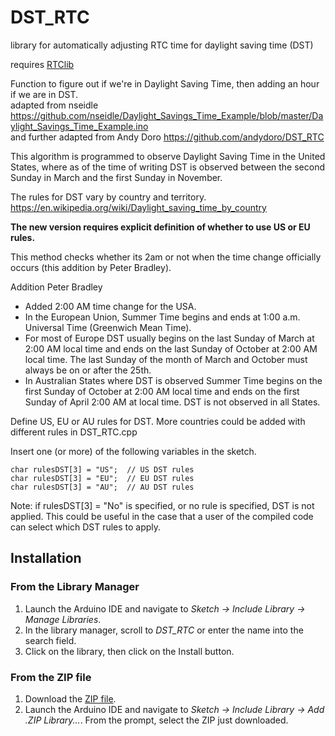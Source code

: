 # DST_RTC
library for automatically adjusting RTC time for daylight saving time (DST)

requires [RTClib](https://github.com/adafruit/RTClib/)

Function to figure out if we're in Daylight Saving Time, then adding an hour if we are in DST.  
adapted from nseidle    https://github.com/nseidle/Daylight_Savings_Time_Example/blob/master/Daylight_Savings_Time_Example.ino  
and further adapted from Andy Doro    https://github.com/andydoro/DST_RTC  

This algorithm is programmed to observe Daylight Saving Time in the United States, where as of the time 
of writing DST is observed between the second Sunday in March and the first Sunday in November. 

The rules for DST vary by country and territory.  
https://en.wikipedia.org/wiki/Daylight_saving_time_by_country

**The new version requires explicit definition of whether to use US or EU rules.**

This method checks whether its 2am or not when the time change officially occurs (this addition by Peter Bradley). 

Addition Peter Bradley
- Added 2:00 AM time change for the USA.
- In the European Union, Summer Time begins and ends at 1:00 a.m. Universal Time (Greenwich Mean Time). 
- For most of Europe DST usually begins on the last Sunday of March at 2:00 AM local time and ends on the last Sunday of October at 2:00 AM local time. The last Sunday of the month of March and October must always be on or after the 25th.
- In Australian States where DST is observed Summer Time begins on the first Sunday of October at 2:00 AM local time and ends on the first Sunday of April 2:00 AM at local time. DST is not observed in all States.

Define US, EU or AU rules for DST. More countries could be added with different rules in DST_RTC.cpp

Insert one (or more) of the following variables in the sketch.
```
char rulesDST[3] = "US";  // US DST rules
char rulesDST[3] = "EU";  // EU DST rules
char rulesDST[3] = "AU";  // AU DST rules
```
Note: if rulesDST[3] = "No" is specified, or no rule is specified, DST is not applied. This could be useful in the case that a user of the compiled code can select which DST rules to apply.
## Installation
### From the Library Manager
1. Launch the Arduino IDE and navigate to *Sketch → Include Library → Manage Libraries*.
2. In the library manager, scroll to *DST_RTC* or enter the name into the search field.
3. Click on the library, then click on the Install button.

### From the ZIP file
1. Download the [ZIP file](https://github.com/andydoro/DST_RTC/archive/master.zip).
2. Launch the Arduino IDE and navigate to *Sketch → Include Library → Add .ZIP Library...*. From the prompt, select the ZIP just downloaded.
